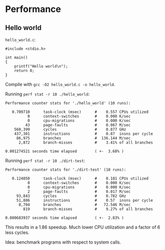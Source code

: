 # Performance

## Hello world

`hello_world.c`:

    #include <stdio.h>

    int main()
    {
    	printf("Hello world\n");
    	return 0;
    }

Compile with `gcc -O2 hello_world.c -o hello_world`.

Running `perf stat -r 10 ./hello_world`:

    Performance counter stats for './hello_world' (10 runs):
    
       0.709710      task-clock (msec)      #    0.557 CPUs utilized
              0      context-switches       #    0.000 K/sec
              0      cpu-migrations         #    0.000 K/sec
             43      page-faults            #    0.067 M/sec
        560,399      cycles                 #    0.877 GHz
        437,301      instructions           #    0.87  insns per cycle
         86,975      branches               #  136.144 M/sec
          2,872      branch-misses          #    3.41% of all branches
    
    0.001274521 seconds time elapsed        ( +-  3.68% )

Running `perf stat -r 10 ./dirt-test`:

    Performance counter stats for './dirt-test' (10 runs):
    
       0.124050      task-clock (msec)      #    0.181 CPUs utilized
              0      context-switches       #    0.000 K/sec
              0      cpu-migrations         #    0.000 K/sec
              2      page-faults            #    0.017 M/sec
         93,843      cycles                 #    0.782 GHz
         51,886      instructions           #    0.57  insns per cycle
          8,704      branches               #   72.546 M/sec
            819      branch-misses          #    9.27% of all branches
    
    0.000683937 seconds time elapsed        ( +-  2.83% )

This results in a 1.86 speedup. Much lower CPU utilization and a factor of 6 less cycles.

Idea: benchmark programs with respect to system calls.
